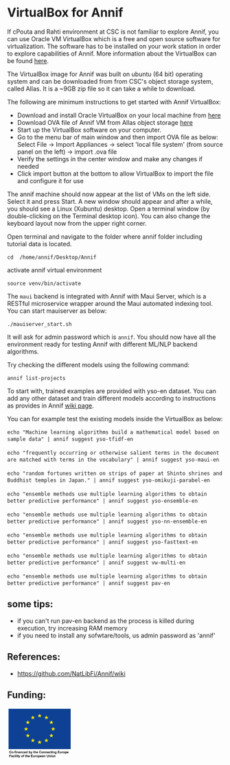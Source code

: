 #  VirtualBox for Annif

If cPouta and Rahti environment at CSC is not familiar to explore Annif, you can use Oracle VM VirtualBox which is a free and  open source software for virtualization. The software  has to be installed on your work station in order to explore capabilities of Annif. More information about the VirtualBox can be found [here](https://www.virtualbox.org/manual/ch01.html).

The  VirtualBox image for Annif was built on ubuntu (64 bit) operating system and  can be downloaded from  from CSC's object storage system, called Allas. It  is a ~9GB zip file so it can take a while to download.

The following are minimum instructions to get started with Annif VirtualBox:

- Download and install Oracle VirtualBox on your local machine
  from [here](https://www.virtualbox.org/wiki/Downloads)
- Download OVA file of Annif VM from Allas object storage [here](www)
- Start up the VirtualBox software on your computer.
- Go to the menu bar of main window and then import OVA file as below: Select File -> Import Appliances -> select 'local file system' (from source panel on the left) -> import .ova file
- Verify the settings in the center window and make any changes if needed
- Click import button at the bottom to allow VirtualBox to import the file and configure it for use

The annif machine should now appear at the list of VMs on the left side. Select it and press Start. A new window should appear and after a while, you should see a Linux (Xubuntu) desktop. Open a terminal window (by double-clicking on the Terminal desktop icon). You can also change the keyboard layout now from the upper right corner.

Open terminal and navigate to the folder where annif folder including tutorial data is located.

```
cd  /home/annif/Desktop/Annif
```
activate annif virtual environment

```
source venv/bin/activate

```
The `maui` backend is integrated with Annif with Maui Server, which is a RESTful microservice wrapper around the Maui automated indexing tool. You can start mauiserver as below:

```
./mauiserver_start.sh

```
It will ask for admin password which is  `annif`.  You should now have all the  environment ready for testing Annif with different ML/NLP backend algorithms.

Try checking the different models using the following command:

```
annif list-projects
```
To start with, trained examples are provided with yso-en dataset. You can add any other dataset and train different models according to  instructions as provides in Annif [wiki page](https://github.com/NatLibFi/Annif/wiki).

You can for example test the existing models inside the VirtualBox as below:

```
echo "Machine learning algorithms build a mathematical model based on sample data" | annif suggest yso-tfidf-en

echo "frequently occurring or otherwise salient terms in the document are matched with terms in the vocabulary" | annif suggest yso-maui-en

echo "random fortunes written on strips of paper at Shinto shrines and Buddhist temples in Japan." | annif suggest yso-omikuji-parabel-en

echo "ensemble methods use multiple learning algorithms to obtain better predictive performance" | annif suggest yso-ensemble-en

echo "ensemble methods use multiple learning algorithms to obtain better predictive performance" | annif suggest yso-nn-ensemble-en

echo "ensemble methods use multiple learning algorithms to obtain better predictive performance" | annif suggest yso-fasttext-en

echo "ensemble methods use multiple learning algorithms to obtain better predictive performance" | annif suggest vw-multi-en

echo "ensemble methods use multiple learning algorithms to obtain better predictive performance" | annif suggest pav-en

```

## some tips:
- if you can't run pav-en backend as the process is killed during execution, try increasing RAM memory
- if you need to install any sofwtare/tools, us admin password as 'annif'

## References:
- https://github.com/NatLibFi/Annif/wiki

## Funding:

<img src="./EU_logo.png" width="30%">
